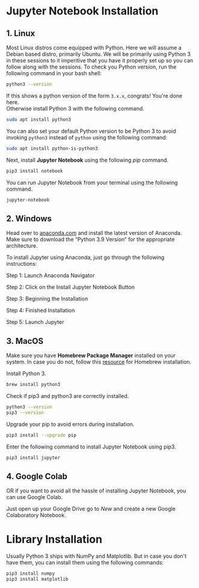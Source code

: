 # __Jupyter Notebook Installation__

## 1. Linux

Most Linux distros come equipped with Python. Here we will assume a Debian based distro, primarily Ubuntu. We will be primarily using Python 3 in these sessions to it imperitive that you have it properly set up so you can follow along with the sessions. To check you Python version, run the following command in your bash shell:
```bash
python3 --version
```
If this shows a python version of the form ```3.x.x```, congrats! You're done here.</br>
Otherwise install Python 3 with the following command.
```bash
sudo apt install python3
```
You can also set your default Python version to be Python 3 to avoid invoking ```python3``` instead of ```python``` using the following command:
```bash
sudo apt install python-is-python3
```

Next, install __Jupyter Notebook__ using the following _pip_ command.
```bash
pip3 install notebook
```
You can run Jupyter Notebook from your terminal using the following command.
```bash
jupyter-notebook
```

## 2. Windows

Head over to [anaconda.com](https://www.anaconda.com/) and install the latest version of Anaconda. Make sure to download the “Python 3.9 Version” for the appropriate architecture.

To install Jupyter using Anaconda, just go through the following instructions:

Step 1: Launch Anaconda Navigator

Step 2: Click on the Install Jupyter Notebook Button

Step 3: Beginning the Installation

Step 4: Finished Installation

Step 5: Launch Jupyter

## 3. MacOS

Make sure you have __Homebrew Package Manager__ installed on your system. In case you do not, follow this [resource](https://www.geeksforgeeks.org/download-and-install-python-3-latest-version/#macos) for Homebrew installation.

Install Python 3.
```bash
brew install python3
```

Check if pip3 and python3 are correctly installed.
```bash
python3 --version
pip3 --version
```

Upgrade your pip to avoid errors during installation.
```bash
pip3 install --upgrade pip
```

Enter the following command to install Jupyter Notebook using pip3.
```bash
pip3 install jupyter
```

## 4. Google Colab

OR if you want to avoid all the hassle of installing Jupyter Notebook, you can use Google Colab. 

Just open up your Google Drive go to _New_ and create a new Google Colaboratory Notebook.

# Library Installation
Usually Python 3 ships with NumPy and Matplotlib. But in case you don't have them, you can install them using the following commands:
```bash
pip3 install numpy
pip3 install matplotlib
```